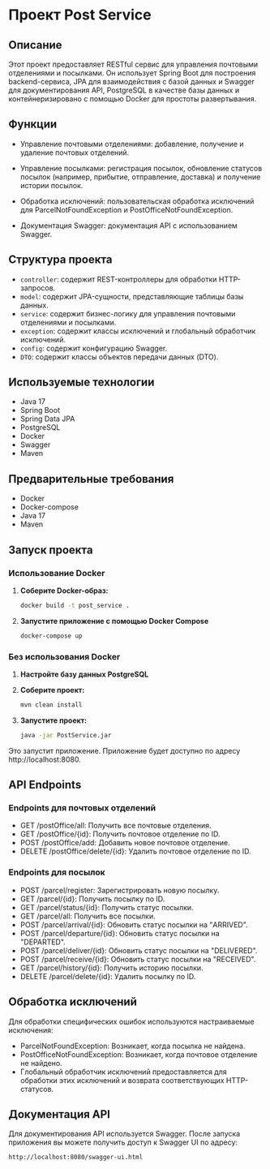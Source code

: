 # Проект Post Service

## Описание

Этот проект предоставляет RESTful сервис для управления почтовыми отделениями и посылками. Он использует Spring Boot для построения backend-сервиса, JPA для взаимодействия с базой данных и Swagger для документирования API, PostgreSQL в качестве базы данных и контейнеризировано с помощью Docker для простоты развертывания.

## Функции
- Управление почтовыми отделениями: добавление, получение и удаление почтовых отделений.

- Управление посылками: регистрация посылок, обновление статусов посылок (например, прибытие, отправление, доставка) и получение истории посылок.

- Обработка исключений: пользовательская обработка исключений для ParcelNotFoundException и PostOfficeNotFoundException.

- Документация Swagger: документация API с использованием Swagger.

## Структура проекта

- `controller`: содержит REST-контроллеры для обработки HTTP-запросов.
- `model`: содержит JPA-сущности, представляющие таблицы базы данных.
- `service`: содержит бизнес-логику для управления почтовыми отделениями и посылками.
- `exception`: содержит классы исключений и глобальный обработчик исключений.
- `config`: содержит  конфигурацию Swagger.
- `DTO`: содержит классы объектов передачи данных (DTO).

## Используемые технологии
- Java 17
- Spring Boot
- Spring Data JPA
- PostgreSQL
- Docker
- Swagger
- Maven

## Предварительные требования

- Docker
- Docker-compose
- Java 17
- Maven

## Запуск проекта

### Использование Docker

1. **Соберите Docker-образ:**

   ```sh
   docker build -t post_service .
   
2. **Запустите приложение с помощью Docker Compose**

   ```sh
   docker-compose up

### Без использования Docker
1. **Настройте базу данных PostgreSQL**

2. **Соберите проект:**

   ```sh 
   mvn clean install
   
3. **Запустите проект:**

   ```sh
   java -jar PostService.jar
   
Это запустит приложение. Приложение будет доступно по адресу http://localhost:8080.

## API Endpoints
### Endpoints для почтовых отделений

- GET /postOffice/all: Получить все почтовые отделения.
- GET /postOffice/{id}: Получить почтовое отделение по ID.
- POST /postOffice/add: Добавить новое почтовое отделение.
- DELETE /postOffice/delete/{id}: Удалить почтовое отделение по ID.

### Endpoints для посылок

- POST /parcel/register: Зарегистрировать новую посылку.
- GET /parcel/{id}: Получить посылку по ID.
- GET /parcel/status/{id}: Получить статус посылки.
- GET /parcel/all: Получить все посылки.
- POST /parcel/arrival/{id}: Обновить статус посылки на "ARRIVED".
- POST /parcel/departure/{id}: Обновить статус посылки на "DEPARTED".
- POST /parcel/deliver/{id}: Обновить статус посылки на "DELIVERED".
- POST /parcel/receive/{id}: Обновить статус посылки на "RECEIVED".
- GET /parcel/history/{id}: Получить историю посылки.
- DELETE /parcel/delete/{id}: Удалить посылку по ID.


## Обработка исключений
  Для обработки специфических ошибок используются настраиваемые исключения:

- ParcelNotFoundException: Возникает, когда посылка не найдена.
- PostOfficeNotFoundException: Возникает, когда почтовое отделение не найдено.
- Глобальный обработчик исключений предоставляется для обработки этих исключений и возврата соответствующих HTTP-статусов.

## Документация API

Для документирования API используется Swagger. После запуска приложения вы можете получить доступ к Swagger UI по адресу:

```sh
http://localhost:8080/swagger-ui.html
